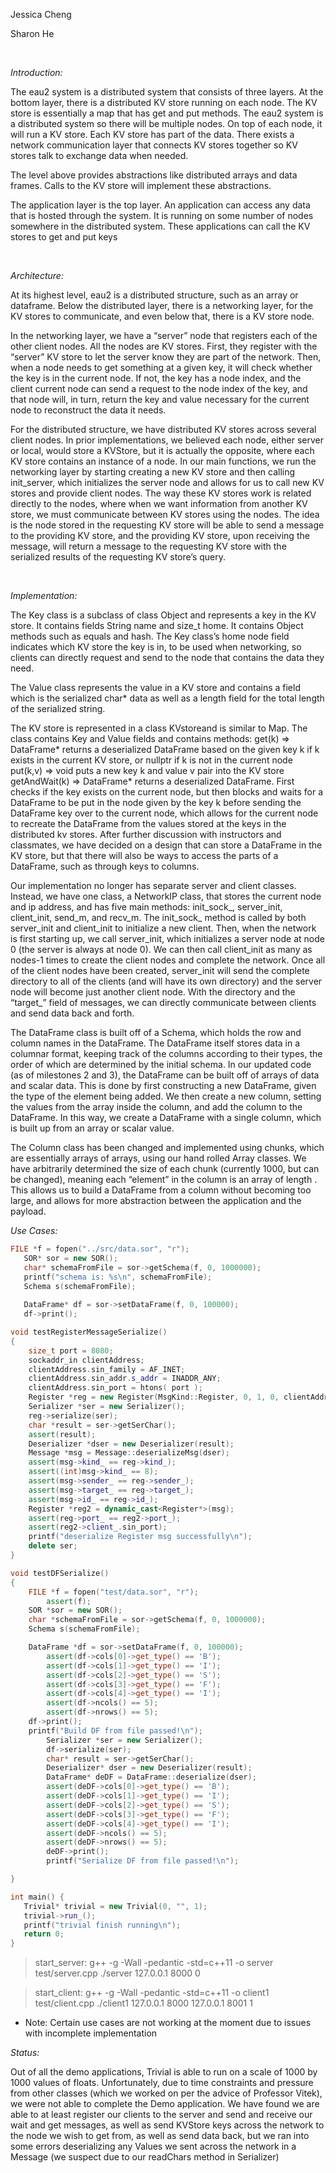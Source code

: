 <p>Jessica Cheng</p>
<p>Sharon He</p>
<br/>
<p><i>Introduction:</i></p>
<p>The eau2 system is a distributed system that consists of three layers. At the bottom layer, there is a distributed KV store running on each node. The KV store is essentially a map that has get and put methods. The eau2 system is a distributed system so there will be multiple nodes. On top of each node, it will run a KV store. Each KV store has part of the data. There exists a network communication layer that connects KV stores together so KV stores talk to exchange data when needed. 
</p>
<p>The level above provides abstractions like distributed arrays and data frames. Calls to the KV store will implement these abstractions.
</p>
<p>The application layer is the top layer. An application can access any data that is hosted through the system. It is running on some number of nodes somewhere in the distributed system. These applications can call the KV stores to get and put keys
</p>
<br/>
<p><i>Architecture:</i></p>
<p>At its highest level, eau2 is a distributed structure, such as an array or dataframe. Below the distributed layer, there is a networking layer, for the KV stores to communicate, and even below that, there is a KV store node.
</p>
<p>In the networking layer, we have a “server” node that registers each of the other client nodes. All the nodes are KV stores. First, they register with the “server” KV store to let the server know they are part of the network. Then, when a node needs to get something at a given key, it will check whether the key is in the current node. If not, the key has a node index, and the client current node can send a request to the node index of the key, and that node will, in turn, return the key and value necessary for the current node to reconstruct the data it needs.
</p>
<p>For the distributed structure, we have distributed KV stores across several client nodes. In prior implementations, we believed each node, either server or local, would store a KVStore, but it is actually the opposite, where each KV store contains an instance of a node. In our main functions, we run the networking layer by starting creating a new KV store and then calling init_server, which initializes the server node and allows for us to call new KV stores and provide client nodes. The way these KV stores work is related directly to the nodes, where when we want information from another KV store, we must communicate between KV stores using the nodes. The idea is the node stored in the requesting KV store will be able to send a message to the providing KV store, and the providing KV store, upon receiving the message, will return a message to the requesting KV store with the serialized results of the requesting KV store’s query.
</p>
<br/>
<p><i>Implementation:</i></p>
<p>The Key class is a subclass of class Object and represents a key in the KV store. It contains fields String name and size_t home. It contains Object methods such as equals and hash. The Key class’s home node field indicates which KV store the key is in, to be used when networking, so clients can directly request and send to the node that contains the data they need.
</p>
<p>
The Value class represents the value in a KV store and contains a field which is the serialized char* data as well as a length field for the total length of the serialized string. 
</p>
<p>The KV store is represented in a class KVstoreand is similar to Map. The class contains Key and Value fields and contains methods:
get(k) => DataFrame*			returns a deserialized DataFrame based on the given key k if k exists in the current KV store, or nullptr if k is not in the current node
put(k,v) => void 		puts a new key k and value v pair into the KV store
getAndWait(k) =>  DataFrame*		returns a deserialized DataFrame. First checks if the key exists on the current node, but then blocks and waits for a DataFrame to be put in the node given by the key k before sending the DataFrame key over to the current node, which allows for the current node to recreate the DataFrame from the values stored at the keys in the distributed kv stores. After further discussion with instructors and classmates, we have decided on a design that can store a DataFrame in the KV store, but that there will also be ways to access the parts of a DataFrame, such as through keys to columns.</p>
<p>Our implementation no longer has separate server and client classes. Instead, we have one class, a NetworkIP class, that stores the current node and ip address, and has five main methods: init_sock_, server_init, client_init, send_m, and recv_m. The init_sock_ method is called by both server_init and client_init to initialize a new client. Then, when the network is first starting up, we call server_init, which initializes a server node at node 0 (the server is always at node 0). We can then call client_init as many as nodes-1 times to create the client nodes and complete the network. Once all of the client nodes have been created, server_init will send the complete directory to all of the clients (and will have its own directory) and the server node will become just another client node. With the directory and the “target_” field of messages, we can directly communicate between clients and send data back and forth.
</p>
<p>The DataFrame class is built off of a Schema, which holds the row and column names in the DataFrame. The DataFrame itself stores data in a columnar format, keeping track of the columns according to their types, the order of which are determined by the initial schema. In our updated code (as of milestones 2 and 3), the DataFrame can be built off of arrays of data and scalar data. This is done by first constructing a new DataFrame, given the type of the element being added. We then create a new column, setting the values from the array inside the column, and add the column to the DataFrame. In this way, we create a DataFrame with a single column, which is built up from an array or scalar value.
</p>
<p>The Column class has been changed and implemented using chunks, which are essentially arrays of arrays, using our hand rolled Array classes. We have arbitrarily determined the size of each chunk (currently 1000, but can be changed), meaning each “element” in the column is an array of length <size of chunk>. This allows us to build a DataFrame from a column without becoming too large, and allows for more abstraction between the application and the payload.
</p>
<p><i>Use Cases:</i></p>

```cpp
FILE *f = fopen("../src/data.sor", "r");
   SOR* sor = new SOR();
   char* schemaFromFile = sor->getSchema(f, 0, 1000000);
   printf("schema is: %s\n", schemaFromFile);
   Schema s(schemaFromFile);
  
   DataFrame* df = sor->setDataFrame(f, 0, 100000);
   df->print();
```
```cpp
void testRegisterMessageSerialize()
{
    size_t port = 8080;
    sockaddr_in clientAddress;
    clientAddress.sin_family = AF_INET; 
    clientAddress.sin_addr.s_addr = INADDR_ANY; 
    clientAddress.sin_port = htons( port );
    Register *reg = new Register(MsgKind::Register, 0, 1, 0, clientAddress, port);
    Serializer *ser = new Serializer();
    reg->serialize(ser);
    char *result = ser->getSerChar();
    assert(result);
    Deserializer *dser = new Deserializer(result);
    Message *msg = Message::deserializeMsg(dser);
    assert(msg->kind_ == reg->kind_);
    assert((int)msg->kind_ == 8);
    assert(msg->sender_ == reg->sender_);
    assert(msg->target_ == reg->target_);
    assert(msg->id_ == reg->id_);
    Register *reg2 = dynamic_cast<Register*>(msg);
    assert(reg->port_ == reg2->port_);
    assert(reg2->client_.sin_port);
    printf("deserialize Register msg successfully\n");
    delete ser;
}
```

```cpp
void testDFSerialize()
{
	FILE *f = fopen("test/data.sor", "r");
        assert(f);
	SOR *sor = new SOR();
	char *schemaFromFile = sor->getSchema(f, 0, 1000000);
	Schema s(schemaFromFile);

	DataFrame *df = sor->setDataFrame(f, 0, 100000);
        assert(df->cols[0]->get_type() == 'B');
        assert(df->cols[1]->get_type() == 'I');
        assert(df->cols[2]->get_type() == 'S');
        assert(df->cols[3]->get_type() == 'F');
        assert(df->cols[4]->get_type() == 'I');
        assert(df->ncols() == 5);
        assert(df->nrows() == 5);
	df->print();
	printf("Build DF from file passed!\n");
        Serializer *ser = new Serializer();
        df->serialize(ser);
        char* result = ser->getSerChar();
        Deserializer* dser = new Deserializer(result);
        DataFrame* deDF = DataFrame::deserialize(dser);
        assert(deDF->cols[0]->get_type() == 'B');
        assert(deDF->cols[1]->get_type() == 'I');
        assert(deDF->cols[2]->get_type() == 'S');
        assert(deDF->cols[3]->get_type() == 'F');
        assert(deDF->cols[4]->get_type() == 'I');
        assert(deDF->ncols() == 5);
        assert(deDF->nrows() == 5);
        deDF->print();
        printf("Serialize DF from file passed!\n");

}
```
```cpp
int main() {
   Trivial* trivial = new Trivial(0, "", 1);
   trivial->run_();
   printf("trivial finish running\n");
   return 0;
}
```

>start_server:
>        g++ -g -Wall -pedantic -std=c++11 -o server test/server.cpp
>        ./server 127.0.0.1 8000 0
 
>start_client:
>        g++ -g -Wall -pedantic -std=c++11 -o client1 test/client.cpp
>        ./client1 127.0.0.1 8000 127.0.0.1 8001 1

* Note: Certain use cases are not working at the moment due to issues with incomplete implementation

<p><i>Status:</i></p>
<p>Out of all the demo applications, Trivial is able to run on a scale of 1000 by 1000 values of floats. Unfortunately, due to time constraints and pressure from other classes (which we worked on per the advice of Professor Vitek), we were not able to complete the Demo application. We have found we are able to at least register our clients to the server and send and receive our wait and get messages, as well as send KVStore keys across the network to the node we wish to get from, as well as send data back, but we ran into some errors deserializing any Values we sent across the network in a Message (we suspect due to our readChars method in Serializer)</p>
